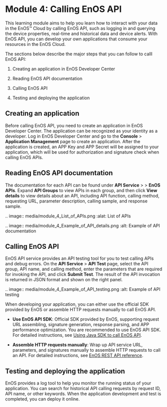 # Module 4: Calling EnOS API

This learning module aims to help you learn how to interact with your data in the EnOS™ Cloud by calling EnOS API, such as logging in and querying the device properties, real-time and historical data and device alerts. With EnOS API, you can develop your own applications that consume your resources in the EnOS Cloud.

The sections below describe the major steps that you can follow to calll EnOS API:

1. Creating an application in EnOS Developer Center

2. Reading EnOS API documentation

3. Calling EnOS API

4. Testing and deploying the application

## Creating an application

Before calling EnOS API, you need to create an application in EnOS Developer Center. The application can be recognized as your identity as a developer. Log in EnOS Developer Center and go to the **Console** > **Application Management** page to create an application. After the application is created, an APP Key and APP Secret will be assigned to your application, which will be used for authorization and signature check when calling EnOS APIs.

## Reading EnOS API documentation

The documentation for each API can be found under **API Service** > > **EnOS APIs**. Expand **API Groups** to view APIs in each group, and then click **View details** to view details about an API, including API function, calling method, requesting URL, parameter description, calling sample, and response sample.

.. image:: media/module_4_List_of_APIs.png
   :alat: List of APIs

.. image:: media/module_4_Example_of_API_details.png
   :alt: Example of API documentation

## Calling EnOS API

EnOS API service provides an API testing tool for you to test calling APIs and debug errors. On the **API Service** > **API Test** page, select the API group, API name, and calling method, enter the parameters that are required for invoking the API, and click **Submit Test**. The result of the API invocation is returned in JSON format and shown on the right panel.

.. image:: media/module_4_Example_of_API_testing.png
   :alt: Example of API testing

When developing your application, you can either use the official SDK provided by EnOS or assemble HTTP requests manually to call EnOS API.

- **Use EnOS API SDK**: Official SDK provided by EnOS, supporting request URL assembling, signature generation, response parsing, and APP performance optimization. You are recommended to use EnOS API SDK. For detailed instructions, see [Using Java SDK to call EnOS API](/docs/enos-tutorials/en/latest/application_development/try/module_5.html).     

- **Assemble HTTP requests manually**: Wrap up API service URL, parameters, and signatures manually to assemble HTTP requests to call an API. For detailed instructions, see [EnOS REST API reference](/docs/enos/en/latest/rest_api_reference.html).

## Testing and deploying the application

EnOS provides a log tool to help you monitor the running status of your application. You can search for historical API calling requests by request ID, API name, or other keywords. When the application development and test is completed, you can deploy it online.
